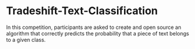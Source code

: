 Tradeshift-Text-Classification
==============================

In this competition, participants are asked to create and open source an algorithm that correctly predicts the probability that a piece of text belongs to a given class.
